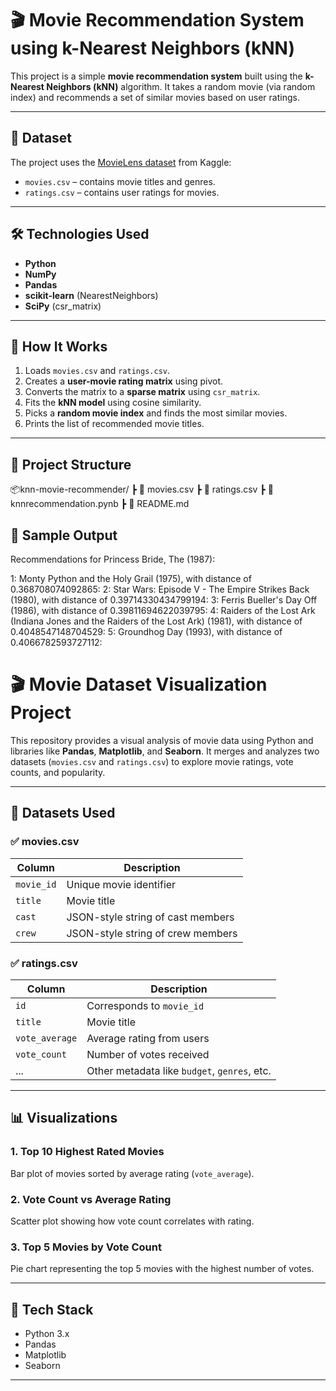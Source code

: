 # 🎬 Movie Recommendation System using k-Nearest Neighbors (kNN)

This project is a simple **movie recommendation system** built using the **k-Nearest Neighbors (kNN)** algorithm. It takes a random movie (via random index) and recommends a set of similar movies based on user ratings.

---

## 📁 Dataset

The project uses the [MovieLens dataset]([https://www.kaggle.com/datasets/grouplens/movielens-latest-small](https://www.kaggle.com/datasets/tmdb/tmdb-movie-metadata?resource=download)) from Kaggle:
- `movies.csv` – contains movie titles and genres.
- `ratings.csv` – contains user ratings for movies.

---

## 🛠️ Technologies Used

- **Python**
- **NumPy**
- **Pandas**
- **scikit-learn** (NearestNeighbors)
- **SciPy** (csr_matrix)

---

## 📌 How It Works

1. Loads `movies.csv` and `ratings.csv`.
2. Creates a **user-movie rating matrix** using pivot.
3. Converts the matrix to a **sparse matrix** using `csr_matrix`.
4. Fits the **kNN model** using cosine similarity.
5. Picks a **random movie index** and finds the most similar movies.
6. Prints the list of recommended movie titles.

---

## 📂 Project Structure

📦knn-movie-recommender/
┣ 📄 movies.csv
┣ 📄 ratings.csv
┣ 📄 knnrecommendation.pynb
┣ 📄 README.md

## 📝 Sample Output

Recommendations for Princess Bride, The (1987):

1: Monty Python and the Holy Grail (1975), with distance of 0.368708074092865:
2: Star Wars: Episode V - The Empire Strikes Back (1980), with distance of 0.39714330434799194:
3: Ferris Bueller's Day Off (1986), with distance of 0.39811694622039795:
4: Raiders of the Lost Ark (Indiana Jones and the Raiders of the Lost Ark) (1981), with distance of 0.4048547148704529:
5: Groundhog Day (1993), with distance of 0.4066782593727112:


# 🎬 Movie Dataset Visualization Project

This repository provides a visual analysis of movie data using Python and libraries like **Pandas**, **Matplotlib**, and **Seaborn**. It merges and analyzes two datasets (`movies.csv` and `ratings.csv`) to explore movie ratings, vote counts, and popularity.

---

## 📁 Datasets Used

### ✅ movies.csv
| Column        | Description                         |
|---------------|-------------------------------------|
| `movie_id`    | Unique movie identifier             |
| `title`       | Movie title                         |
| `cast`        | JSON-style string of cast members   |
| `crew`        | JSON-style string of crew members   |

### ✅ ratings.csv
| Column         | Description                          |
|----------------|--------------------------------------|
| `id`           | Corresponds to `movie_id`            |
| `title`        | Movie title                          |
| `vote_average` | Average rating from users            |
| `vote_count`   | Number of votes received             |
| ...            | Other metadata like `budget`, `genres`, etc. |

---

## 📊 Visualizations

### 1. **Top 10 Highest Rated Movies**
Bar plot of movies sorted by average rating (`vote_average`).

### 2. **Vote Count vs Average Rating**
Scatter plot showing how vote count correlates with rating.

### 3. **Top 5 Movies by Vote Count**
Pie chart representing the top 5 movies with the highest number of votes.

---

## 🧰 Tech Stack

- Python 3.x
- Pandas
- Matplotlib
- Seaborn

---



